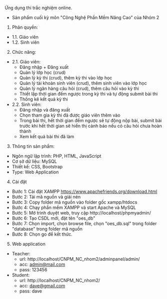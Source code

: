 Ứng dụng thi trắc nghiệm online.
- Sản phẩm cuối kỳ môn "Công Nghệ Phần Mềm Nâng Cao" của Nhóm 2

1. Phân quyền:
- 1.1. Giáo viên
- 1.2. Sinh viên
2. Chức năng:
- 2.1. Giáo viên:
    - Đăng nhập + Đăng xuất
    - Quản lý lớp học (crud)
    - Quản lý kỳ thi (crud), thêm kỳ thi vào lớp học
    - Quản lý tài khoản sinh viên (crud), thêm sinh viên vào lớp học
    - Quản lý ngân hàng câu hỏi (crud), thêm câu hỏi vào kỳ thi
    - Thiết lập thời gian đếm ngược trong kỳ thi và tự động submit bài thi
    - Thống kê kết quả kỳ thi
- 2.2. Sinh viên:
    - Đăng nhập và đăng xuất
    - Chọn tham gia kỳ thi đã được giáo viên thêm vào
    - Trong bài thi, hết thời gian đếm ngược sẽ tự động nộp bài, submit bài trước khi hết thời gian sẽ hiển thị cảnh báo nếu có câu hỏi chưa hoàn thành
    - Xem kết quả bài thi đã làm
3. Thông tin sản phẩm:
- Ngôn ngữ lập trình: PHP, HTML, JavaScript
- Cơ sở dữ liệu: MySQL
- Thiết kế: CSS, Bootstrap
- Type: Web Application
4. Cài đặt
- Bước 1: Cài đặt XAMPP
  https://www.apachefriends.org/download.html
- Bước 2: Tải mã nguồn và giải nén
- Bước 3: Copy folder mã nguồn vào folder gốc xampp/htdocs
- Bước 4: Chạy phần mềm XAMPP và start Apache và MySQL
- Bước 5: Mở trình duyệt web, truy cập http://localhost/phpmyadmin/
- Bước 6: Tạo CSDL mới, đặt tên "oes_db"
- Bước 7: Chọn import, chọn browse file, chọn "oes_db.sql" trong folder "database" trong folder mã nguồn
- Bước 8: Chọn go để kết thức.
5. Web application
- Teacher: 
  + url: http://localhost/CNPM_NC_nhom2/adminpanel/admin/
  + acc: admin@mail.com
  + pass: 123456
- Student:
  + url: http://localhost/CNPM_NC_nhom2/
  + acc: dave@gmail.com
  + pass: dave

